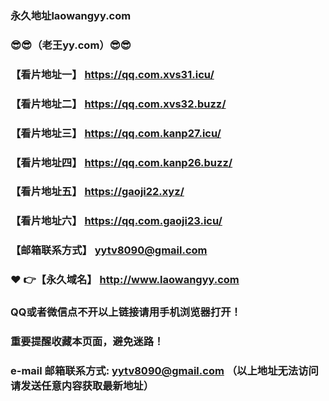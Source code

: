 ### 永久地址laowangyy.com
### :sunglasses::sunglasses:（老王yy.com）:sunglasses::sunglasses:
### 【看片地址一】  https://qq.com.xvs31.icu/
### 【看片地址二】  https://qq.com.xvs32.buzz/
### 【看片地址三】  https://qq.com.kanp27.icu/
### 【看片地址四】  https://qq.com.kanp26.buzz/
### 【看片地址五】  https://gaoji22.xyz/
### 【看片地址六】 https://qq.com.gaoji23.icu/
### 【邮箱联系方式】  yytv8090@gmail.com
### :heart: :point_right:【永久域名】  http://www.laowangyy.com
### QQ或者微信点不开以上链接请用手机浏览器打开！
### 重要提醒收藏本页面，避免迷路！
### e-mail 邮箱联系方式: yytv8090@gmail.com （以上地址无法访问请发送任意内容获取最新地址）

